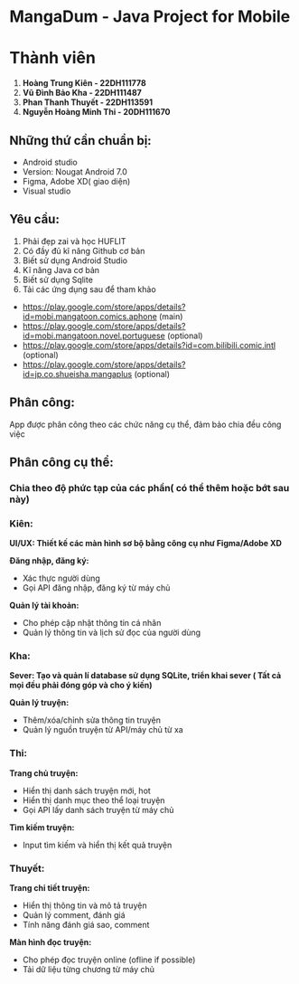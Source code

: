 # MangaDum - Java Project for Mobile 
# Thành viên
1. **Hoàng Trung Kiên - 22DH111778**
2. **Vũ Đình Bảo Kha - 22DH111487**
3. **Phan Thanh Thuyết - 22DH113591**
4. **Nguyễn Hoàng Minh Thi - 20DH111670**
## Những thứ cần chuẩn bị:

-  Android studio
- Version: Nougat Android 7.0
- Figma, Adobe XD( giao diện) 
- Visual studio
## Yêu cầu:

1.  Phải đẹp zai và học HUFLIT
2. Có đầy đủ kĩ năng Github cơ bản
3. Biết sử dụng Android Studio
4. Kĩ năng Java cơ bản
5. Biết sử dụng Sqlite
6. Tải các ứng dụng sau để tham khảo
- https://play.google.com/store/apps/details?id=mobi.mangatoon.comics.aphone (main)
- https://play.google.com/store/apps/details?id=mobi.mangatoon.novel.portuguese (optional)
- https://play.google.com/store/apps/details?id=com.bilibili.comic.intl (optional)
- https://play.google.com/store/apps/details?id=jp.co.shueisha.mangaplus (optional)
## Phân công:
App được phân công theo các chức năng cụ thể, đảm bảo chia đều công việc
## Phân công cụ thể:
### **Chia theo độ phức tạp của các phần( có thể thêm hoặc bớt sau này)**
### Kiên:
**UI/UX:  Thiết kế các màn hình sơ bộ bằng công cụ như Figma/Adobe XD** 

**Đăng nhập, đăng ký:**
- Xác thực người dùng 
- Gọi API đăng nhập, đăng ký từ máy chủ

**Quản lý tài khoản:**
- Cho phép cập nhật thông tin cá nhân
- Quản lý thông tin và lịch sử đọc của người dùng

### Kha: 
**Sever: Tạo và quản lí database sử dụng SQLite, triển khai sever ( Tất cả mọi đều phải đóng góp và cho ý kiến)**

**Quản lý truyện:**
- Thêm/xóa/chỉnh sửa thông tin truyện 
- Quản lý nguồn truyện từ API/máy chủ từ xa

### Thi: 
**Trang chủ truyện:**
- Hiển thị danh sách truyện mới, hot
- Hiển thị danh mục theo thể loại truyện 
- Gọi API lấy danh sách truyện từ máy chủ

**Tìm kiếm truyện:**
- Input tìm kiếm và hiển thị kết quả truyện 

### Thuyết: 

**Trang chi tiết truyện:**
- Hiển thị thông tin và mô tả truyện 
- Quản lý comment, đánh giá
- Tính năng đánh giá sao, comment
 
**Màn hình đọc truyện:**
- Cho phép đọc truyện online (ofline if possible)
- Tải dữ liệu từng chương từ máy chủ 

